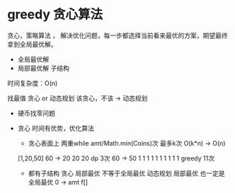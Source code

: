 # greedy 贪心算法

 贪心，策略算法 ， 解决优化问题，每一步都选择当前看来最优的方案，期望最终拿到全局最优解。

 - 全局最优解
 - 局部最优解 子结构

 时间复杂度：O(n)
 
 找最值 贪心 or 动态规划
 该贪心，不该 -> 动态规划

 - 硬币找零问题

 - 贪心 时间有优势，优化算法
   - 贪心表面上 两重while
     amt/Math.min(Coins)次  最多k次
     O(k*n) -> O(n)

   [1,20,50] 
    60 -> 20 20 20  dp  3次
    60 -> 50 1 1 1 1 1 1 1 1 1 1  greedy  11次
   - 都有子结构
   贪心 局部最优 不等于全局最优
   动态规划 局部最优 也一定是全局最优
   0 -> amt 
   f[]
